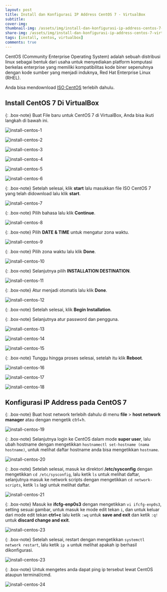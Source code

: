 ```yaml
---
layout: post
title: Install dan Konfigurasi IP Address CentOS 7 - VirtualBox
subtitle: 
cover-img: 
thumbnail-img: /assets/img/install-dan-konfigurasi-ip-address-centos-7-virtualbox/cent_7.png
share-img: /assets/img/install-dan-konfigurasi-ip-address-centos-7-virtualbox/cent_7.png
tags: [install, centos, virtualbox]
comments: true
---
```


CentOS (Community Enterprise Operating System) adalah sebuah distribusi linux sebagai bentuk dari usaha untuk menyediakan platform komputasi berkelas enterprise yang memiliki kompatibilitas kode biner sepenuhnya dengan kode sumber yang menjadi induknya, Red Hat Enterprise Linux (RHEL).  
  
Anda bisa mendownload [ISO CentOS](http://kartolo.sby.datautama.net.id/Centos/7/isos/x86_64/CentOS-7-x86_64-Minimal-1810.iso) terlebih dahulu.  

## Install CentOS 7 Di VirtualBox

{: .box-note}
Buat File baru untuk CentOS 7 di VirtualBox, Anda bisa ikuti langkah di bawah ini.

![install-centos-1](/assets/img/install-dan-konfigurasi-ip-address-centos-7-virtualbox/install-centos-1.png)

![install-centos-2](/assets/img/install-dan-konfigurasi-ip-address-centos-7-virtualbox/install-centos-2.png)

![install-centos-3](/assets/img/install-dan-konfigurasi-ip-address-centos-7-virtualbox/install-centos-3.png)

![install-centos-4](/assets/img/install-dan-konfigurasi-ip-address-centos-7-virtualbox/install-centos-4.png)

![install-centos-5](/assets/img/install-dan-konfigurasi-ip-address-centos-7-virtualbox/install-centos-5.png)

![install-centos-6](/assets/img/install-dan-konfigurasi-ip-address-centos-7-virtualbox/install-centos-6.png)

{: .box-note}
Setelah selesai, klik **start** lalu masukkan file ISO CentOS 7 yang telah didownload lalu klik **start**.

![install-centos-7](/assets/img/install-dan-konfigurasi-ip-address-centos-7-virtualbox/install-centos-7.png)

{: .box-note}
Pilih bahasa lalu klik **Continue**.

![install-centos-8](/assets/img/install-dan-konfigurasi-ip-address-centos-7-virtualbox/install-centos-8.png)

{: .box-note}
Pilih **DATE & TIME** untuk mengatur zona waktu.

![install-centos-9](/assets/img/install-dan-konfigurasi-ip-address-centos-7-virtualbox/install-centos-9.png)

{: .box-note}
Pilih zona waktu lalu klik **Done**.

![install-centos-10](/assets/img/install-dan-konfigurasi-ip-address-centos-7-virtualbox/install-centos-10.png)

{: .box-note}
Selanjutnya pilih **INSTALLATION DESTINATION**.

![install-centos-11](/assets/img/install-dan-konfigurasi-ip-address-centos-7-virtualbox/install-centos-11.png)

{: .box-note}
Atur menjadi otomatis lalu klik **Done**.

![install-centos-12](/assets/img//assets/img/install-dan-konfigurasi-ip-address-centos-7-virtualbox/install-centos-12.png)

{: .box-note}
Setelah selesai, klik **Begin Installation**.

{: .box-note}
Selanjutnya atur password dan pengguna.

![install-centos-13](/assets/img/install-dan-konfigurasi-ip-address-centos-7-virtualbox/install-centos-13.png)

![install-centos-14](/assets/img/install-dan-konfigurasi-ip-address-centos-7-virtualbox/install-centos-14.png)

![install-centos-15](/assets/img/install-dan-konfigurasi-ip-address-centos-7-virtualbox/install-centos-15.png)

{: .box-note}
Tunggu hingga proses selesai, setelah itu klik **Reboot**.

![install-centos-16](/assets/img//assets/img/install-dan-konfigurasi-ip-address-centos-7-virtualbox/install-centos-16.png)

![install-centos-17](/assets/img/install-dan-konfigurasi-ip-address-centos-7-virtualbox/install-centos-17.png)

![install-centos-18](/assets/img/install-dan-konfigurasi-ip-address-centos-7-virtualbox/install-centos-18.png)

  

## Konfigurasi IP Address pada CentOS 7

{: .box-note}
Buat host network terlebih dahulu di menu **file** > **host network manager** atau dengan mengetik ctrl+h.

![install-centos-19](/assets/img/install-dan-konfigurasi-ip-address-centos-7-virtualbox/install-centos-19.png)

{: .box-note}
Selanjutnya login ke CentOS dalam mode **super user**, lalu ubah hostname dengan mengetikkan `hostnamectl set-hostname (nama hostname)`, untuk melihat daftar hostname anda bisa mengetikkan `hostname`.

![install-centos-20](/assets/img/install-dan-konfigurasi-ip-address-centos-7-virtualbox/install-centos-20.png)

{: .box-note}
Setelah selesai, masuk ke direktori **/etc/sysconfig** dengan mengetikkan `cd /etc/sysconfig`, lalu ketik `ls` untuk melihat daftar, selanjutnya masuk ke network scripts dengan mengetikkan `cd network-scripts`, ketik `ls` lagi untuk melihat daftar.

![install-centos-21](/assets/img/install-dan-konfigurasi-ip-address-centos-7-virtualbox/install-centos-21.png)

{: .box-note}
Masuk ke **ifcfg-enp0s3** dengan mengetikkan `vi ifcfg-enp0s3`, setting sesuai gambar, untuk masuk ke mode edit tekan `i`, dan untuk keluar dari mode edit tekan **ctrl+c** lalu ketik `:wq` untuk **save and exit** dan ketik `:q!` untuk **discard change and exit**.

![install-centos-23](/assets/img/install-dan-konfigurasi-ip-address-centos-7-virtualbox/install-centos-22.png)

{: .box-note}
Setelah selesai, restart dengan mengetikkan `systemctl network restart`, lalu ketik `ip a` untuk melihat apakah ip berhasil dikonfigurasi.

![install-centos-23](/assets/img/install-dan-konfigurasi-ip-address-centos-7-virtualbox/install-centos-23.png)

{: .box-note}
Untuk mengetes anda dapat ping ip tersebut lewat CentOS ataupun terminal/cmd.

![install-centos-24](/assets/img/install-dan-konfigurasi-ip-address-centos-7-virtualbox/install-centos-24.png)
